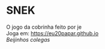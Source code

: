 # <b>SNEK</b>
O jogo da cobrinha feito por je
<br>
Joga em: https://eu20papar.github.io
<br>
<i>Beijinhos colegas</i>